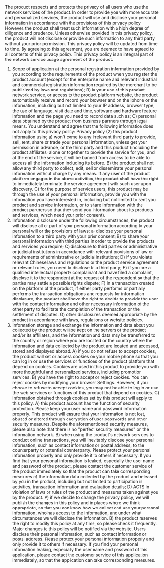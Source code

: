 The product respects and protects the privacy of all users who use the network services of the product.
In order to provide you with more accurate and personalized services, the product will use and disclose your personal information in accordance with the provisions of this privacy policy.
However, the product shall treat such information with a high degree of diligence and prudence.
Unless otherwise provided in this privacy policy, the product will not disclose or provide such information to any third party without your prior permission.
This privacy policy will be updated from time to time.
By agreeing to this agreement, you are deemed to have agreed to all contents of this privacy policy.
This privacy policy is an integral part of the network service usage agreement of the product.
1. Scope of application a) the personal registration information provided by you according to the requirements of the product when you register the product account (except for the enterprise name and relevant industrial and commercial registration information required by the merchant to be publicized by laws and regulations);
B) in your use of this product network service, or access to the product platform website, the product automatically receive and record your browser and on the iphone or the information, including but not limited to your IP address, browser type, the use of language, visit date and time, software and hardware feature information and the page you need to record data such as;
C) personal data obtained by the product from business partners through legal means.
You understand and agree that the following information does not apply to this privacy policy:
Privacy policy (2) this product information using a) won't come to any irrelevant third party to provide, sell, rent, share or trade your personal information, unless get your permission in advance, or the third party and this product (including the product affiliates) alone or together to provide the service for you, and at the end of the service, it will be banned from access to be able to access all the information including its before.
B) the product shall not allow any third party to collect, edit, sell or disseminate your personal information without charge by any means.
If any user of the product platform engages in the above activities, the product shall have the right to immediately terminate the service agreement with such user upon discovery.
C) for the purpose of service users, this product may be through the use of your personal information, provide you with the information you have interested in, including but not limited to sent you product and service information, or to share information with the product partners so that they send you information about its products and services, which need your prior consent).
3. Information disclosure under the following circumstances, the product will disclose all or part of your personal information according to your personal will or the provisions of laws: a) disclose your personal information to a third party with your prior consent;
B) to share your personal information with third parties in order to provide the products and services you require;
C) disclosure to third parties or administrative or judicial institutions in accordance with relevant provisions of law or requirements of administrative or judicial institutions;
D) if you violate relevant Chinese laws and regulations or the product service agreement or relevant rules, you need to disclose to a third party;
E) if you are a qualified intellectual property complainant and have filed a complaint, disclose it to the respondent at the request of the respondent so that the parties may settle a possible rights dispute;
F) in a transaction created on the platform of the product, if either party performs or partially performs the transaction obligations and requests for information disclosure, the product shall have the right to decide to provide the user with the contact information and other necessary information of the other party to facilitate the completion of the transaction or the settlement of disputes.
G) other disclosures deemed appropriate by the product in accordance with laws, regulations or website policies.
4. Information storage and exchange the information and data about you collected by the product will be kept on the servers of the product and/or its affiliates, and the information and data may be transferred to the country or region where you are located or the country where the information and data collected by the product are located and accessed, stored and displayed abroad.
A) if you do not refuse to accept cookies, the product will set or access cookies on your mobile phone so that you can log in or use the services or functions of the product platform that depend on cookies.
Cookies are used in this product to provide you with more thoughtful and personalized services, including promotion services.
B) you have the right to accept or reject cookies.
You can reject cookies by modifying your browser Settings.
However, if you choose to refuse to accept cookies, you may not be able to log in or use the web services or functions of this product that depend on cookies.
C) information obtained through cookies set by this product will apply to this policy.
A) this product account has the function of security protection. Please keep your user name and password information properly.
This product will ensure that your information is not lost, abused or altered through encryption of user passwords and other security measures.
Despite the aforementioned security measures, please also note that there is no "perfect security measures" on the information network.
B) when using the product's network services to conduct online transactions, you will inevitably disclose your personal information, such as contact information or postal address, to the counterparty or potential counterparty.
Please protect your personal information properly and only provide it to others if necessary.
If you find that your personal information is leaked, especially the user name and password of the product, please contact the customer service of the product immediately so that the product can take corresponding measures c) the information data collected by the product and released by you in the product, including but not limited to participation in activities, transaction information and evaluation details;
D) ACTS in violation of laws or rules of the product and measures taken against you by the product.
A) if we decide to change the privacy policy, we will publish the changes in this policy and in places where we think appropriate, so that you can know how we collect and use your personal information, who has access to the information, and under what circumstances we will disclose the information.
B) the product reserves the right to modify this policy at any time, so please check it frequently.
Major changes to this policy will be notified via the website.
Users disclose their personal information, such as contact information or postal address.
Please protect your personal information properly and only provide it to others if necessary.
If you find your personal information leaking, especially the user name and password of this application, please contact the customer service of this application immediately, so that the application can take corresponding measures.
